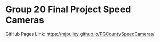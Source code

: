 # Group 20 Final Project Speed Cameras
GitHub Pages Link: https://mjpulley.github.io/PGCountySpeedCameras/